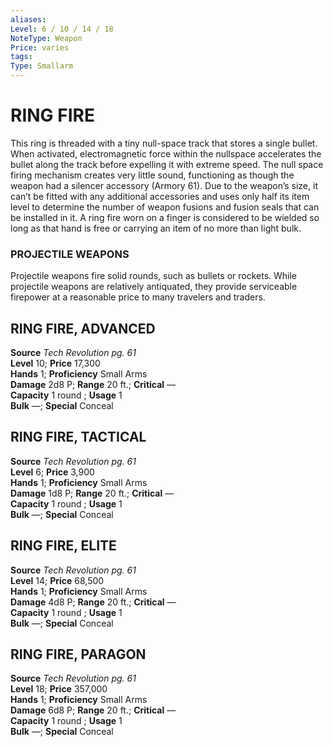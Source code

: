 ```yaml
---
aliases: 
Level: 6 / 10 / 14 / 18
NoteType: Weapon
Price: varies
tags: 
Type: Smallarm
---
```

# RING FIRE
This ring is threaded with a tiny null-space track that stores a single bullet. When activated, electromagnetic force within the nullspace accelerates the bullet along the track before expelling it with extreme speed. The null space firing mechanism creates very little sound, functioning as though the weapon had a silencer accessory (Armory 61). Due to the weapon’s size, it can’t be fitted with any additional accessories and uses only half its item level to determine the number of weapon fusions and fusion seals that can be installed in it. A ring fire worn on a finger is considered to be wielded so long as that hand is free or carrying an item of no more than light bulk.

### PROJECTILE WEAPONS

Projectile weapons fire solid rounds, such as bullets or rockets. While projectile weapons are relatively antiquated, they provide serviceable firepower at a reasonable price to many travelers and traders.  

##  RING FIRE, ADVANCED

**Source** _Tech Revolution pg. 61_  
**Level** 10; **Price** 17,300  
**Hands** 1; **Proficiency** Small Arms  
**Damage** 2d8 P; **Range** 20 ft.; **Critical** —  
**Capacity** 1 round ; **Usage** 1  
**Bulk** —; **Special** Conceal

##  RING FIRE, TACTICAL

**Source** _Tech Revolution pg. 61_  
**Level** 6; **Price** 3,900  
**Hands** 1; **Proficiency** Small Arms  
**Damage** 1d8 P; **Range** 20 ft.; **Critical** —  
**Capacity** 1 round ; **Usage** 1  
**Bulk** —; **Special** Conceal

##  RING FIRE, ELITE

**Source** _Tech Revolution pg. 61_  
**Level** 14; **Price** 68,500  
**Hands** 1; **Proficiency** Small Arms  
**Damage** 4d8 P; **Range** 20 ft.; **Critical** —  
**Capacity** 1 round ; **Usage** 1  
**Bulk** —; **Special** Conceal

##  RING FIRE, PARAGON

**Source** _Tech Revolution pg. 61_  
**Level** 18; **Price** 357,000  
**Hands** 1; **Proficiency** Small Arms  
**Damage** 6d8 P; **Range** 20 ft.; **Critical** —  
**Capacity** 1 round ; **Usage** 1  
**Bulk** —; **Special** Conceal